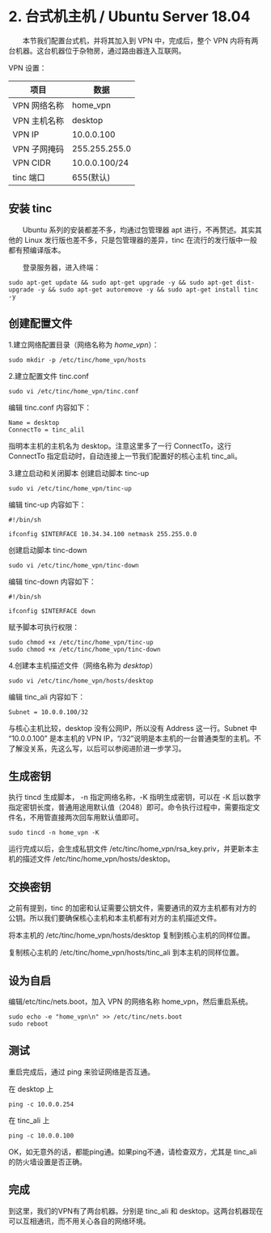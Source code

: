 # 2. 台式机主机 / Ubuntu Server 18.04

　　本节我们配置台式机，并将其加入到 VPN 中，完成后，整个 VPN 内将有两台机器。这台机器位于杂物房，通过路由器连入互联网。



VPN 设置：

| 项目         | 数据            |
| ------------ | --------------- |
| VPN 网络名称 | home_vpn        |
| VPN 主机名称 | desktop        |
| VPN IP       | 10.0.0.100      |
| VPN 子网掩码 | 255.255.255.0   |
| VPN CIDR     | 10.0.0.100/24   |
| tinc 端口    | 655(默认)       |



## 安装 tinc

　　Ubuntu 系列的安装都差不多，均通过包管理器 apt 进行，不再赘述。其实其他的 Linux 发行版也差不多，只是包管理器的差异，tinc 在流行的发行版中一般都有预编译版本。

　　登录服务器，进入终端：

```
sudo apt-get update && sudo apt-get upgrade -y && sudo apt-get dist-upgrade -y && sudo apt-get autoremove -y && sudo apt-get install tinc -y
```



## 创建配置文件

1.建立网络配置目录（网络名称为 *home_vpn*）：

```
sudo mkdir -p /etc/tinc/home_vpn/hosts
```



2.建立配置文件 tinc.conf

```
sudo vi /etc/tinc/home_vpn/tinc.conf
```

编辑 tinc.conf 内容如下：

```
Name = desktop
ConnectTo = tinc_alil
```

指明本主机的主机名为 desktop。注意这里多了一行 ConnectTo，这行 ConnectTo 指定启动时，自动连接上一节我们配置好的核心主机 tinc_ali。



3.建立启动和关闭脚本
创建启动脚本 tinc-up

```
sudo vi /etc/tinc/home_vpn/tinc-up
```

编辑 tinc-up 内容如下：

```
#!/bin/sh

ifconfig $INTERFACE 10.34.34.100 netmask 255.255.0.0
```

创建启动脚本 tinc-down

```
sudo vi /etc/tinc/home_vpn/tinc-down
```

编辑 tinc-down 内容如下：

```
#!/bin/sh

ifconfig $INTERFACE down
```

赋予脚本可执行权限：

```
sudo chmod +x /etc/tinc/home_vpn/tinc-up
sudo chmod +x /etc/tinc/home_vpn/tinc-down
```



4.创建本主机描述文件（网络名称为 *desktop*）

```
sudo vi /etc/tinc/home_vpn/hosts/desktop
```

编辑 tinc_ali 内容如下：

```
Subnet = 10.0.0.100/32
```

与核心主机比较，desktop 没有公网IP，所以没有 Address 这一行。Subnet 中 “10.0.0.100” 是本主机的 VPN IP，“/32”说明是本主机的一台普通类型的主机。不了解没关系，先这么写，以后可以参阅进阶进一步学习。



## 生成密钥

执行 tincd 生成脚本， -n 指定网络名称，-K 指明生成密钥，可以在 -K 后以数字指定密钥长度，普通用途用默认值（2048）即可。命令执行过程中，需要指定文件名，不用管直接两次回车用默认值即可。

```
sudo tincd -n home_vpn -K
```

运行完成以后，会生成私钥文件 /etc/tinc/home_vpn/rsa_key.priv，并更新本主机的描述文件 /etc/tinc/home_vpn/hosts/desktop。



## 交换密钥

之前有提到，tinc 的加密和认证需要公钥文件，需要通讯的双方主机都有对方的公钥。所以我们要确保核心主机和本主机都有对方的主机描述文件。

将本主机的 /etc/tinc/home_vpn/hosts/desktop 复制到核心主机的同样位置。

复制核心主机的 /etc/tinc/home_vpn/hosts/tinc_ali 到本主机的同样位置。



## 设为自启

编辑/etc/tinc/nets.boot，加入 VPN 的网络名称 home_vpn，然后重启系统。

```
sudo echo -e "home_vpn\n" >> /etc/tinc/nets.boot
sudo reboot
```





## 测试

重启完成后，通过 ping 来验证网络是否互通。

在 desktop 上

```
ping -c 10.0.0.254
```
在 tinc_ali 上

```
ping -c 10.0.0.100
```

OK，如无意外的话，都能ping通。如果ping不通，请检查双方，尤其是 tinc_ali 的防火墙设置是否正确。



## 完成

到这里，我们的VPN有了两台机器。分别是 tinc_ali 和 desktop。这两台机器现在可以互相通讯，而不用关心各自的网络环境。

